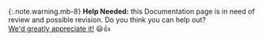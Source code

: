 {:.note.warning.mb-8}
**Help Needed:** this Documentation page is in need of review and possible revision. Do you think you can help out? <br/>[We'd greatly appreciate it!](https://github.com/bridgetownrb/bridgetown/issues/new?assignees=&labels=documentation&template=documentation.md&title=docs%3A+) 😃👍
